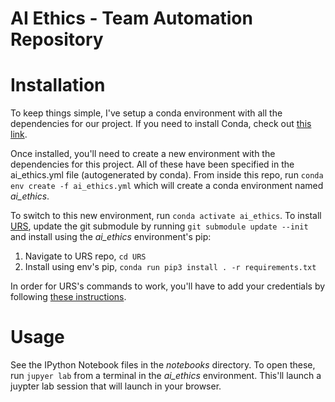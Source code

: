 # AI Ethics - Team Automation Repository

# Installation
To keep things simple, I've setup a conda environment with all the dependencies for our project. If you need to install Conda, check out [this link](https://conda.io/projects/conda/en/latest/user-guide/install/index.html).

Once installed, you'll need to create a new environment with the dependencies for this project. All of these have been specified in the ai_ethics.yml file (autogenerated by conda). From inside this repo, run `conda env create -f ai_ethics.yml` which will create a conda environment named _ai_ethics_.

To switch to this new environment, run `conda activate ai_ethics`. To install [URS](https://github.com/JosephLai241/URS), update the git submodule by running `git submodule update --init` and install using the _ai_ethics_ environment's pip:
1. Navigate to URS repo, `cd URS`
2. Install using env's pip, `conda run pip3 install . -r requirements.txt`

In order for URS's commands to work, you'll have to add your credentials by following [these instructions](https://github.com/JosephLai241/URS/blob/master/docs/How%20to%20Get%20PRAW%20Credentials.md).

# Usage
See the IPython Notebook files in the _notebooks_ directory. To open these, run `jupyer lab` from a terminal in the _ai_ethics_ environment. This'll launch a juypter lab session that will launch in your browser. 
